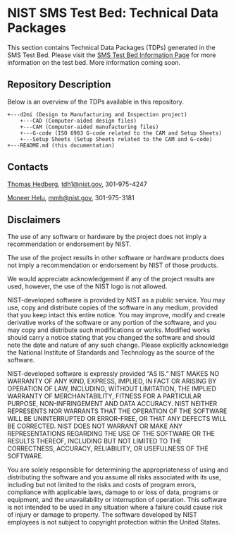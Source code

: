 # NIST SMS Test Bed: Technical Data Packages

This section contains Technical Data Packages (TDPs) generated in the SMS Test Bed. Please visit the [SMS Test Bed Information Page](http://smstestbed.nist.gov/) for more information on the test bed. More information coming soon.

## Repository Description

Below is an overview of the TDPs available in this repository.

```
+---d2mi (Design to Manufacturing and Inspection project)
    +---CAD (Computer-aided design files)
    +---CAM (Computer-aided manufacturing files)
    +---G-code (ISO 6983 G-code related to the CAM and Setup Sheets)
    +---Setup Sheets (Setup Sheets related to the CAM and G-code)
+---README.md (this documentation)
```

## Contacts

[Thomas Hedberg](http://www.nist.gov/el/msid/syseng/thedberg.cfm), tdh1@nist.gov, 301-975-4247

[Moneer Helu](http://www.nist.gov/el/msid/infotest/mhelu.cfm), mmh@nist.gov, 301-975-3181

## Disclaimers

The use of any software or hardware by the project does not imply a recommendation or endorsement by NIST.

The use of the project results in other software or hardware products does not imply a recommendation or endorsement by NIST of those products.

We would appreciate acknowledgement if any of the project results are used, however, the use of the NIST logo is not allowed.

NIST-developed software is provided by NIST as a public service. You may use, copy and distribute copies of the software in any medium, provided that you keep intact this entire notice. You may improve, modify and create derivative works of the software or any portion of the software, and you may copy and distribute such modifications or works. Modified works should carry a notice stating that you changed the software and should note the date and nature of any such change. Please explicitly acknowledge the National Institute of Standards and Technology as the source of the software.

NIST-developed software is expressly provided “AS IS.” NIST MAKES NO WARRANTY OF ANY KIND, EXPRESS, IMPLIED, IN FACT OR ARISING BY OPERATION OF LAW, INCLUDING, WITHOUT LIMITATION, THE IMPLIED WARRANTY OF MERCHANTABILITY, FITNESS FOR A PARTICULAR PURPOSE, NON-INFRINGEMENT AND DATA ACCURACY. NIST NEITHER REPRESENTS NOR WARRANTS THAT THE OPERATION OF THE SOFTWARE WILL BE UNINTERRUPTED OR ERROR-FREE, OR THAT ANY DEFECTS WILL BE CORRECTED. NIST DOES NOT WARRANT OR MAKE ANY REPRESENTATIONS REGARDING THE USE OF THE SOFTWARE OR THE RESULTS THEREOF, INCLUDING BUT NOT LIMITED TO THE CORRECTNESS, ACCURACY, RELIABILITY, OR USEFULNESS OF THE SOFTWARE.

You are solely responsible for determining the appropriateness of using and distributing the software and you assume all risks associated with its use, including but not limited to the risks and costs of program errors, compliance with applicable laws, damage to or loss of data, programs or equipment, and the unavailability or interruption of operation. This software is not intended to be used in any situation where a failure could cause risk of injury or damage to property. The software developed by NIST employees is not subject to copyright protection within the United States.

